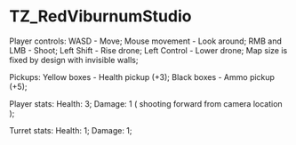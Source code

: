 # TZ_RedViburnumStudio

Player controls:
  WASD - Move;
  Mouse movement - Look around;
  RMB and LMB - Shoot;
  Left Shift - Rise drone;
  Left Control - Lower drone;
  Map size is fixed by design with invisible walls;

Pickups:
  Yellow boxes - Health pickup (+3);
  Black boxes - Ammo pickup (+5);

Player stats:
  Health: 3;
  Damage: 1 ( shooting forward from camera location );

Turret stats:
  Health: 1;
  Damage: 1;
